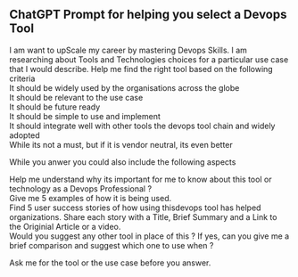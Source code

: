 ## ChatGPT Prompt for helping you select a Devops Tool 

I am want to upScale my career by mastering Devops Skills. I am researching about Tools and Technologies choices for a particular use case that I would describe. Help me find the right tool based on the following criteria   
It should be widely used by the organisations across the globe  
It should be relevant to the use case  
It should be future ready   
It should be simple to use and implement   
It should integrate well with other tools the devops tool chain and widely adopted  
While its not a must, but if it is vendor neutral, its even better   

While you anwer you could also include the following aspects  

Help me understand why its important for me to know about this tool or technology  as a Devops Professional ?  
Give me 5 examples of how it is being used.   
Find 5 user success stories of how using thisdevops tool has helped organizations. Share each story with a Title, Brief Summary and a Link to the Originial Article or a video.   
Would you suggest any other tool in place of this ? If yes, can you give me a brief comparison and suggest which one to use when ?    

Ask me for the tool or the use case before you answer.   



